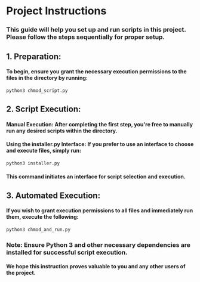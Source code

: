 # Project Instructions

### This guide will help you set up and run scripts in this project. Please follow the steps sequentially for proper setup.

## 1. Preparation:

#### To begin, ensure you grant the necessary execution permissions to the files in the directory by running:
```bash
python3 chmod_script.py
```

## 2. Script Execution:

#### Manual Execution: After completing the first step, you're free to manually run any desired scripts within the directory.

#### Using the installer.py Interface: If you prefer to use an interface to choose and execute files, simply run:
```bash
python3 installer.py
```

#### This command initiates an interface for script selection and execution.

## 3. Automated Execution:

#### If you wish to grant execution permissions to all files and immediately run them, execute the following:
```bash
python3 chmod_and_run.py
```

### Note: Ensure Python 3 and other necessary dependencies are installed for successful script execution.

#### We hope this instruction proves valuable to you and any other users of the project.
